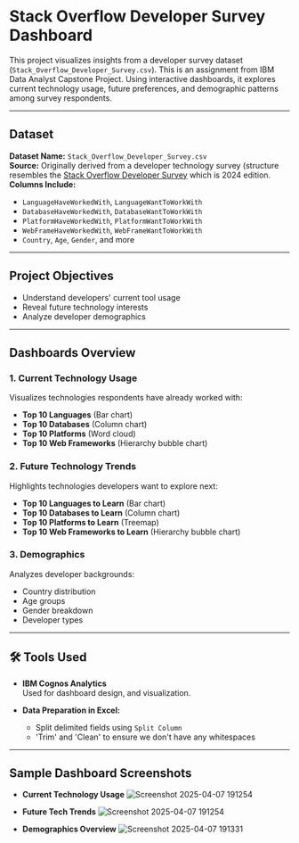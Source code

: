 # Stack Overflow Developer Survey Dashboard

This project visualizes insights from a developer survey dataset (`Stack_Overflow_Developer_Survey.csv`). This is an assignment from IBM Data Analyst Capstone Project. Using interactive dashboards, it explores current technology usage, future preferences, and demographic patterns among survey respondents.

---

## Dataset

**Dataset Name:** `Stack_Overflow_Developer_Survey.csv`  
**Source:** Originally derived from a developer technology survey (structure resembles the [Stack Overflow Developer Survey](https://survey.stackoverflow.co/) which is 2024 edition. 
**Columns Include:**
- `LanguageHaveWorkedWith`, `LanguageWantToWorkWith`
- `DatabaseHaveWorkedWith`, `DatabaseWantToWorkWith`
- `PlatformHaveWorkedWith`, `PlatformWantToWorkWith`
- `WebFrameHaveWorkedWith`, `WebFrameWantToWorkWith`
- `Country`, `Age`, `Gender`, and more

---

## Project Objectives

- Understand developers' current tool usage
- Reveal future technology interests
- Analyze developer demographics

---

## Dashboards Overview

### 1. Current Technology Usage
Visualizes technologies respondents have already worked with:
- **Top 10 Languages** (Bar chart)
- **Top 10 Databases** (Column chart)
- **Top 10 Platforms** (Word cloud)
- **Top 10 Web Frameworks** (Hierarchy bubble chart)

### 2. Future Technology Trends
Highlights technologies developers want to explore next:
- **Top 10 Languages to Learn** (Bar chart)
- **Top 10 Databases to Learn** (Column chart)
- **Top 10 Platforms to Learn** (Treemap)
- **Top 10 Web Frameworks to Learn** (Hierarchy bubble chart)

### 3. Demographics
Analyzes developer backgrounds:
- Country distribution
- Age groups
- Gender breakdown
- Developer types

---

## 🛠️ Tools Used

- **IBM Cognos Analytics**  
  Used for dashboard design, and visualization.
  
- **Data Preparation in Excel:**
  - Split delimited fields using `Split Column`
  - 'Trim' and 'Clean' to ensure we don't have any whitespaces

---

## Sample Dashboard Screenshots
- **Current Technology Usage**
![Screenshot 2025-04-07 191254](https://github.com/user-attachments/assets/ca7cd8af-0e9b-42bf-9e6d-dcc957c04685)


- **Future Tech Trends**
![Screenshot 2025-04-07 191254](https://github.com/user-attachments/assets/e4cf5786-0f78-4019-911c-9f36075869f3)


- **Demographics Overview**
![Screenshot 2025-04-07 191331](https://github.com/user-attachments/assets/22d98877-7981-477f-aee7-61e94d231844)




